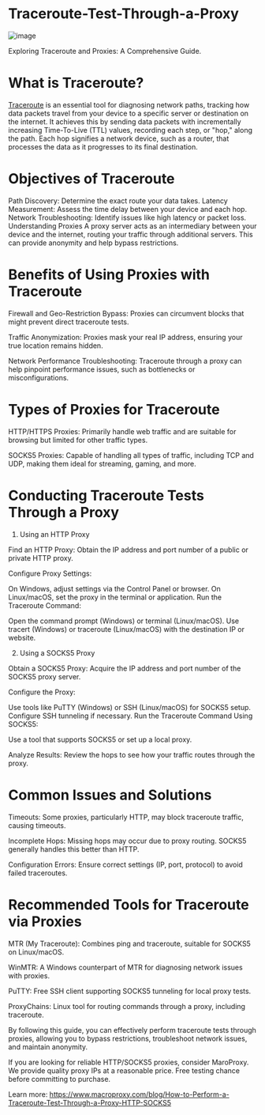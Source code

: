 # Traceroute-Test-Through-a-Proxy
![image](https://github.com/user-attachments/assets/1488329c-c6fd-4569-b769-317e71518898)

Exploring Traceroute and Proxies: A Comprehensive Guide.

# What is Traceroute?
[Traceroute](https://www.macroproxy.com/blog/How-to-Perform-a-Traceroute-Test-Through-a-Proxy-HTTP-SOCKS5) is an essential tool for diagnosing network paths, tracking how data packets travel from your device to a specific server or destination on the internet. It achieves this by sending data packets with incrementally increasing Time-To-Live (TTL) values, recording each step, or "hop," along the path. Each hop signifies a network device, such as a router, that processes the data as it progresses to its final destination.

# Objectives of Traceroute
Path Discovery: Determine the exact route your data takes.
Latency Measurement: Assess the time delay between your device and each hop.
Network Troubleshooting: Identify issues like high latency or packet loss.
Understanding Proxies
A proxy server acts as an intermediary between your device and the internet, routing your traffic through additional servers. This can provide anonymity and help bypass restrictions.

# Benefits of Using Proxies with Traceroute
Firewall and Geo-Restriction Bypass: Proxies can circumvent blocks that might prevent direct traceroute tests.

Traffic Anonymization: Proxies mask your real IP address, ensuring your true location remains hidden.

Network Performance Troubleshooting: Traceroute through a proxy can help pinpoint performance issues, such as bottlenecks or misconfigurations.

# Types of Proxies for Traceroute
HTTP/HTTPS Proxies: Primarily handle web traffic and are suitable for browsing but limited for other traffic types.

SOCKS5 Proxies: Capable of handling all types of traffic, including TCP and UDP, making them ideal for streaming, gaming, and more.

# Conducting Traceroute Tests Through a Proxy
1. Using an HTTP Proxy

Find an HTTP Proxy: Obtain the IP address and port number of a public or private HTTP proxy.

Configure Proxy Settings:

On Windows, adjust settings via the Control Panel or browser.
On Linux/macOS, set the proxy in the terminal or application.
Run the Traceroute Command:

Open the command prompt (Windows) or terminal (Linux/macOS).
Use tracert (Windows) or traceroute (Linux/macOS) with the destination IP or website.

2. Using a SOCKS5 Proxy

Obtain a SOCKS5 Proxy: Acquire the IP address and port number of the SOCKS5 proxy server.

Configure the Proxy:

Use tools like PuTTY (Windows) or SSH (Linux/macOS) for SOCKS5 setup.
Configure SSH tunneling if necessary.
Run the Traceroute Command Using SOCKS5:

Use a tool that supports SOCKS5 or set up a local proxy.

Analyze Results: Review the hops to see how your traffic routes through the proxy.

# Common Issues and Solutions
Timeouts: Some proxies, particularly HTTP, may block traceroute traffic, causing timeouts.

Incomplete Hops: Missing hops may occur due to proxy routing. SOCKS5 generally handles this better than HTTP.

Configuration Errors: Ensure correct settings (IP, port, protocol) to avoid failed traceroutes.

# Recommended Tools for Traceroute via Proxies
MTR (My Traceroute): Combines ping and traceroute, suitable for SOCKS5 on Linux/macOS.

WinMTR: A Windows counterpart of MTR for diagnosing network issues with proxies.

PuTTY: Free SSH client supporting SOCKS5 tunneling for local proxy tests.

ProxyChains: Linux tool for routing commands through a proxy, including traceroute.

By following this guide, you can effectively perform traceroute tests through proxies, allowing you to bypass restrictions, troubleshoot network issues, and maintain anonymity.

If you are looking for reliable HTTP/SOCKS5 proxies, consider MaroProxy. We provide quality proxy IPs at a reasonable price. Free testing chance before committing to purchase. 

Learn more: https://www.macroproxy.com/blog/How-to-Perform-a-Traceroute-Test-Through-a-Proxy-HTTP-SOCKS5
